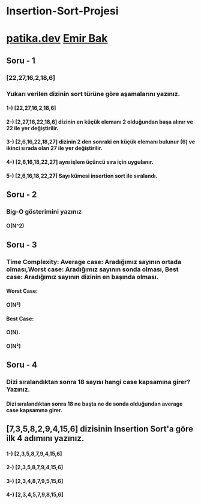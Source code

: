 # Insertion-Sort-Projesi
# [patika.dev](https://www.patika.dev/tr)  [Emir Bak](https://app.patika.dev/horror)



## Soru - 1
### [22,27,16,2,18,6]

### Yukarı verilen dizinin sort türüne göre aşamalarını yazınız.

#### 1-) [22,27,16,2,18,6]

#### 2-) [2,27,16,22,18,6] dizinin en küçük elemanı 2 olduğundan başa alınır ve 22 ile yer değiştirilir. 

#### 3-) [2,6,16,22,18,27] dizinin 2 den sonraki en küçük elemanı bulunur (6) ve ikinci sırada olan 27 ile yer değiştirilir.

#### 4-) [2,6,16,18,22,27] aynı işlem üçüncü sıra için uygulanır. 

#### 5-) [2,6,16,18,22,27] Sayı kümesi insertion sort ile sıralandı.

## Soru - 2

### Big-O gösterimini yazınız

#### O(N^2)

## Soru - 3

### Time Complexity: Average case: Aradığımız sayının ortada olması,Worst case: Aradığımız sayının sonda olması, Best case: Aradığımız sayının dizinin en başında olması.

#### Worst Case:

#### O(N²)

#### Best Case:

####  O(N).

####  O(N²)

## Soru - 4

### Dizi sıralandıktan sonra 18 sayısı hangi case kapsamına girer? Yazınız.

#### Dizi sıralandıktan sonra 18 ne başta ne de sonda olduğundan average case kapsamına girer.



## [7,3,5,8,2,9,4,15,6] dizisinin Insertion Sort'a göre ilk 4 adımını yazınız.

#### 1-) [2,3,5,8,7,9,4,15,6]

#### 2-) [2,3,5,8,7,9,4,15,6]

#### 3-) [2,3,4,8,7,9,5,15,6]

#### 4-) [2,3,4,5,7,9,8,15,6]





